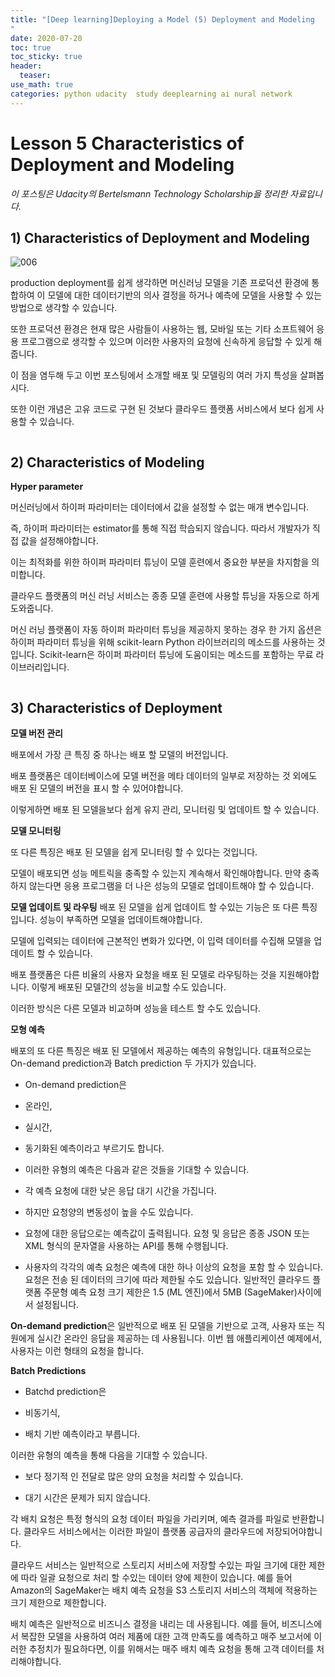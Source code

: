 ```yaml
---
title: "[Deep learning]Deploying a Model (5) Deployment and Modeling
"
date: 2020-07-20
toc: true
toc_sticky: true
header:
  teaser: 
use_math: true
categories: python udacity  study deeplearning ai nural network
---
```


#  Lesson 5 Characteristics of Deployment and Modeling

*이 포스팅은 Udacity의 Bertelsmann Technology Scholarship을 정리한 자료입니다.*  

## 1) Characteristics of Deployment and Modeling

![006](https://drive.google.com/uc?id=19LtXm9TGnPWrSqoyt9FCnYXyXqZ4zaTu)

 
production deployment를 쉽게 생각하면 머신러닝 모델을 기존 프로덕션 환경에 통합하여 이 모델에 대한 데이터기반의 의사 결정을 하거나 예측에 모델을 사용할 수 있는 방법으로 생각할 수 있습니다.

또한 프로덕션 환경은 현재 많은 사람들이 사용하는 웹, 모바일 또는 기타 소프트웨어 응용 프로그램으로 생각할 수 있으며 이러한 사용자의 요청에 신속하게 응답할 수 있게 해 줍니다.

이 점을 염두해 두고 이번 포스팅에서 소개할 배포 및 모델링의 여러 가지 특성을 살펴봅시다. 

또한 이런 개념은 고유 코드로 구현 된 것보다 클라우드 플랫폼 서비스에서 보다 쉽게 ​​사용할 수 있습니다.

![]()

## 2) Characteristics of Modeling

**Hyper parameter**

머신러닝에서 하이퍼 파라미터는 데이터에서 값을 설정할 수 없는 매개 변수입니다.

즉, 하이퍼 파라미터는 estimator를 통해 직접 학습되지 않습니다. 따라서  개발자가 직접 값을 설정해야합니다.

이는 최적화를 위한 하이퍼 파라미터 튜닝이 모델 훈련에서 중요한 부분을 차지함을 의미합니다.

클라우드 플랫폼의 머신 러닝 서비스는 종종 모델 훈련에 사용할 튜닝을 자동으로 하게 도와줍니다.

머신 러닝 플랫폼이 자동 하이퍼 파라미터 튜닝을 제공하지 못하는 경우 한 가지 옵션은 하이퍼 파라미터 튜닝을 위해 scikit-learn Python 라이브러리의 메소드를 사용하는 것입니다. Scikit-learn은 하이퍼 파라미터 튜닝에 도움이되는 메소드를 포함하는 무료 라이브러리입니다.

![]()

## 3) Characteristics of Deployment

**모델 버전 관리**

배포에서 가장 큰 특징 중 하나는 배포 할 모델의 버전입니다.

배포 플랫폼은 데이터베이스에 모델 버전을 메타 데이터의 일부로 저장하는 것 외에도 배포 된 모델의 버전을 표시 할 수 있어야합니다.

이렇게하면 배포 된 모델을보다 쉽게 ​​유지 관리, 모니터링 및 업데이트 할 수 있습니다.

**모델 모니터링**

또 다른 특징은 배포 된 모델을 쉽게 모니터링 할 수 있다는 것입니다.

모델이 배포되면 성능 메트릭을 충족할 수 있는지 계속해서 확인해야합니다. 만약 충족하지 않는다면 응용 프로그램을 더 나은 성능의 모델로 업데이트해야 할 수 있습니다.

**모델 업데이트 및 라우팅**
배포 된 모델을 쉽게 업데이트 할 수있는 기능은 또 다른 특징입니다. 성능이 부족하면 모델을 업데이트해야합니다.

모델에 입력되는 데이터에 근본적인 변화가 있다면, 이 입력 데이터를 수집해 모델을 업데이트 할 수 있습니다.

배포 플랫폼은 다른 비율의 사용자 요청을 배포 된 모델로 라우팅하는 것을 지원해야합니다. 이렇게 배포된 모델간의 성능을 비교할 수도 있습니다.

이러한 방식은 다른 모델과 비교하며 성능을 테스트 할 수도 있습니다.

**모형 예측**

배포의 또 다른 특징은 배포 된 모델에서 제공하는 예측의 유형입니다. 대표적으로는  On-demand prediction과 Batch prediction 두 가지가 있습니다.

* On-demand prediction은 

- 온라인,

- 실시간,

- 동기화된 예측이라고 부르기도 합니다.

* 이러한 유형의 예측은 다음과 같은 것들을 기대할 수 있습니다.

- 각 예측 요청에 대한 낮은 응답 대기 시간을 가집니다. 

- 하지만 요청양의 변동성이 높을 수도 있습니다.

* 요청에 대한 응답으로는 예측값이 출력됩니다. 요청 및 응답은 종종 JSON 또는 XML 형식의 문자열을 사용하는 API를 통해 수행됩니다.

* 사용자의 각각의 예측 요청은 예측에 대한 하나 이상의 요청을 포함 할 수 있습니다. 요청은 전송 된 데이터의 크기에 따라 제한될 수도 있습니다. 일반적인 클라우드 플랫폼 주문형 예측 요청 크기 제한은 1.5 (ML 엔진)에서 5MB (SageMaker)사이에서 설정됩니다.

**On-demand prediction**은 일반적으로 배포 된 모델을 기반으로 고객, 사용자 또는 직원에게 실시간 온라인 응답을 제공하는 데 사용됩니다. 이번 웹 애플리케이션 예제에서, 사용자는 이런 형태의 요청을 합니다.

**Batch Predictions**

* Batchd prediction은

- 비동기식,

- 배치 기반 예측이라고 부릅니다.

이러한 유형의 예측을 통해 다음을 기대할 수 있습니다.

* 보다 정기적 인 전달로 많은 양의 요청을 처리할 수 있습니다.

* 대기 시간은 문제가 되지 않습니다.

각 배치 요청은 특정 형식의 요청 데이터 파일을 가리키며, 예측 결과를 파일로 반환합니다. 클라우드 서비스에서는 이러한 파일이 플랫폼 공급자의 클라우드에 저장되어야합니다.

클라우드 서비스는 일반적으로 스토리지 서비스에 저장할 수있는 파일 크기에 대한 제한에 따라 일괄 요청으로 처리 할 수있는 데이터 양에 제한이 있습니다. 예를 들어 Amazon의 SageMaker는 배치 예측 요청을 S3 스토리지 서비스의 객체에 적용하는 크기 제한으로 제한합니다.

배치 예측은 일반적으로 비즈니스 결정을 내리는 데 사용됩니다. 예를 들어, 비즈니스에서 복잡한 모델을 사용하여 여러 제품에 대한 고객 만족도를 예측하고 매주 보고서에 이러한 추정치가 필요하다면, 이를 위해서는 매주 배치 예측 요청을 통해 고객 데이터를 처리해야합니다.